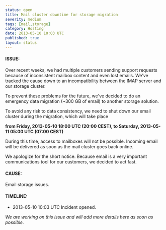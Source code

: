```yaml
---
status: open
title: Mail cluster downtime for storage migration
severity: medium
tags: [mail,storage]
category: Hosting
date: 2013-05-10 10:03 UTC
published: true
layout: status
---
```


#### ISSUE:

Over recent weeks, we had multiple customers sending support requests because of inconsistent mailbox content and even lost emails. We've tracked the cause down to an incompatibility between the IMAP server and our storage cluster. 

To prevent these problems for the future, we've decided to do an emergency data migration (~300 GB of email) to another storage solution. 

To avoid any risk to data consistency, we need to shut down our email cluster during the migration, which will take place

  **from Friday, 2013-05-10 18:00 UTC (20:00 CEST), to Saturday, 2013-05-11 05:00 UTC (07:00 CEST)**

During this time, access to mailboxes will not be possible. Incoming email will be delivered as soon as the mail cluster goes back online.

We apologize for the short notice. Because email is a very important communications tool for our customers, we decided to act fast.


#### CAUSE:

Email storage issues.


#### TIMELINE:

* 2013-05-10 10:03 UTC Incident opened. 

*We are working on this issue and will add more details here as soon as possible.*

